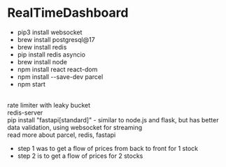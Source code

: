 # RealTimeDashboard

- pip3 install websocket
- brew install postgresql@17
- brew install redis
- pip install redis asyncio
- brew install node
- npm install react react-dom
- npm install --save-dev parcel
- npm start

<br>
rate limiter with leaky bucket

<br>
redis-server

<br>
pip install "fastapi[standard]" - similar to node.js and flask, but has better data validation, using websocket for streaming

<br>
read more about parcel, redis, fastapi

<br>

- step 1 was to get a flow of prices from back to front for 1 stock
- step 2 is to get a flow of prices for 2 stocks